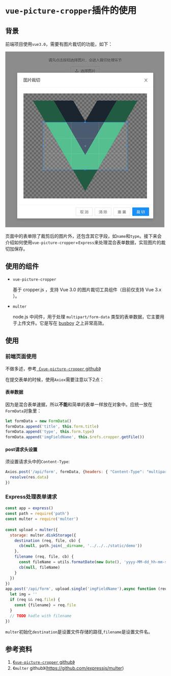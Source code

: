 # `vue-picture-cropper`插件的使用

## 背景

前端项目使用`vue3.0`，需要有图片裁切的功能，如下：

![vue-picture-cropper-demo](https://raw.githubusercontent.com/David-Shi-1989/img-bed/master/20211129145100.jpeg)

页面中的表单除了裁剪后的图片外，还包含其它字段，如`name`和`type`。接下来会介绍如何使用`vue-picture-cropper`+`Express`来处理混合表单数据，实现图片的裁切加保存。

## 使用的组件

- `vue-picture-cropper`

  基于 cropper.js ，支持 Vue 3.0 的图片裁切工具组件（目前仅支持 Vue 3.x ）。

- `multer`

   node.js 中间件，用于处理 `multipart/form-data` 类型的表单数据，它主要用于上传文件。它是写在 [busboy](https://github.com/mscdex/busboy) 之上非常高效。

## 使用

### 前端页面使用

不做多述，参考[《`vue-picture-cropper` github》](https://github.com/chengpeiquan/vue-picture-cropper)

在提交表单的时候，使用`Axiox`需要注意以下2点：

#### 表单数据

因为是混合表单速据，所以**不能**和简单的表单一样放在对象中。应统一放在`FormData`对象里：

```javascript
let formData = new FormData()
formData.append('title', this.form.title)
formData.append('type', this.form.type)
formData.append('imgFieldName', this.$refs.cropper.getFile())
```

#### post请求头设置

须设置请求头中的`Content-Type`:

```javascript
Axios.post('/api/form', formData, {headers: { "Content-Type": "multipart/form-data" }}).then(res => {
  resolve(res.data)
})
```

### Express处理表单请求

```javascript
const app = express()
const path = require('path')
const multer = require('multer')

const upload = multer({
  storage: multer.diskStorage({
    destination (req, file, cb) {
      cb(null, path.join(__dirname, '../../../static/demo'))
    },
    filename (req, file, cb) {
      const fileName = utils.formatDate(new Date(), 'yyyy-MM-dd_hh-mm-ss') + ' - ' + file.originalname
      cb(null, fileName)
    }
  })
})
app.post('/api/form', upload.single('imgFieldName'),async function (req, res) {
  let img = ''
  if (req && req.file) {
    const {filename} = req.file
  }
  // TODO hadle with filename
})
```

`multer`初始化`destination`是设置文件存储的路径,`filename`是设置文件名。

## 参考资料

1. [《`vue-picture-cropper` github》](https://github.com/chengpeiquan/vue-picture-cropper)
2. 《`multer` github》(https://github.com/expressjs/multer)